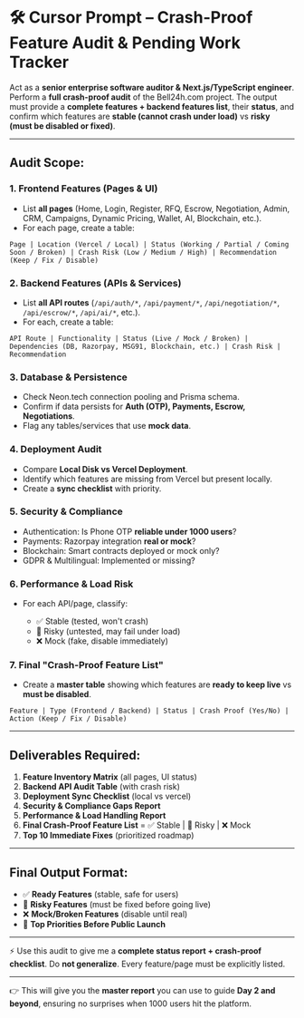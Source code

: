 # 🛠️ **Cursor Prompt – Crash-Proof Feature Audit & Pending Work Tracker**

Act as a **senior enterprise software auditor & Next.js/TypeScript engineer**. Perform a **full crash-proof audit** of the Bell24h.com project. The output must provide a **complete features + backend features list**, their **status**, and confirm which features are **stable (cannot crash under load)** vs **risky (must be disabled or fixed)**.

---

## **Audit Scope:**

### **1. Frontend Features (Pages & UI)**

* List **all pages** (Home, Login, Register, RFQ, Escrow, Negotiation, Admin, CRM, Campaigns, Dynamic Pricing, Wallet, AI, Blockchain, etc.).
* For each page, create a table:

```
Page | Location (Vercel / Local) | Status (Working / Partial / Coming Soon / Broken) | Crash Risk (Low / Medium / High) | Recommendation (Keep / Fix / Disable)
```

### **2. Backend Features (APIs & Services)**

* List **all API routes** (`/api/auth/*`, `/api/payment/*`, `/api/negotiation/*`, `/api/escrow/*`, `/api/ai/*`, etc.).
* For each, create a table:

```
API Route | Functionality | Status (Live / Mock / Broken) | Dependencies (DB, Razorpay, MSG91, Blockchain, etc.) | Crash Risk | Recommendation
```

### **3. Database & Persistence**

* Check Neon.tech connection pooling and Prisma schema.
* Confirm if data persists for **Auth (OTP), Payments, Escrow, Negotiations**.
* Flag any tables/services that use **mock data**.

### **4. Deployment Audit**

* Compare **Local Disk vs Vercel Deployment**.
* Identify which features are missing from Vercel but present locally.
* Create a **sync checklist** with priority.

### **5. Security & Compliance**

* Authentication: Is Phone OTP **reliable under 1000 users**?
* Payments: Razorpay integration **real or mock**?
* Blockchain: Smart contracts deployed or mock only?
* GDPR & Multilingual: Implemented or missing?

### **6. Performance & Load Risk**

* For each API/page, classify:

  * ✅ Stable (tested, won't crash)
  * 🚧 Risky (untested, may fail under load)
  * ❌ Mock (fake, disable immediately)

### **7. Final "Crash-Proof Feature List"**

* Create a **master table** showing which features are **ready to keep live** vs **must be disabled**.

```
Feature | Type (Frontend / Backend) | Status | Crash Proof (Yes/No) | Action (Keep / Fix / Disable)
```

---

## **Deliverables Required:**

1. **Feature Inventory Matrix** (all pages, UI status)
2. **Backend API Audit Table** (with crash risk)
3. **Deployment Sync Checklist** (local vs vercel)
4. **Security & Compliance Gaps Report**
5. **Performance & Load Handling Report**
6. **Final Crash-Proof Feature List** = ✅ Stable | 🚧 Risky | ❌ Mock
7. **Top 10 Immediate Fixes** (prioritized roadmap)

---

## **Final Output Format:**

* ✅ **Ready Features** (stable, safe for users)
* 🚧 **Risky Features** (must be fixed before going live)
* ❌ **Mock/Broken Features** (disable until real)
* 🎯 **Top Priorities Before Public Launch**

---

⚡ Use this audit to give me a **complete status report + crash-proof checklist**. Do **not generalize**. Every feature/page must be explicitly listed.

---

👉 This will give you the **master report** you can use to guide **Day 2 and beyond**, ensuring no surprises when 1000 users hit the platform.
